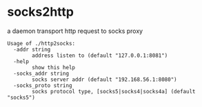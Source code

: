 # socks2http #

a daemon transport http request to socks proxy


    Usage of ./http2socks:
      -addr string
            address listen to (default "127.0.0.1:8081")
      -help
            show this help
      -socks_addr string
            socks server addr (default "192.168.56.1:8080")
      -socks_proto string
            socks protocol type, [socks5|socks4|socks4a] (default "socks5")
